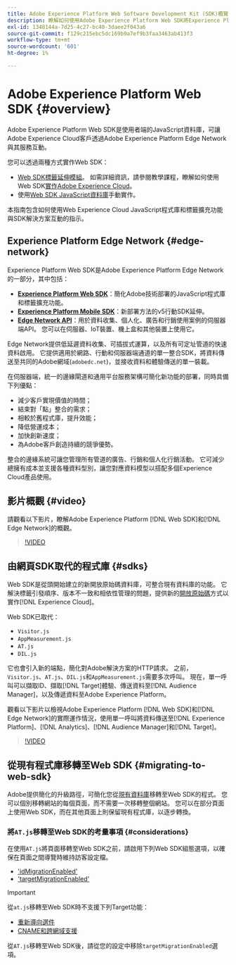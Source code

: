 ```yaml
---
title: Adobe Experience Platform Web Software Development Kit (SDK)概覽
description: 瞭解如何使用Adobe Experience Platform Web SDK將Experience Platform功能整合至您的網站。
exl-id: 1348144a-7d25-4c27-bc40-3daee2f043a6
source-git-commit: f129c215ebc5dc169b9a7ef9b3faa3463ab413f3
workflow-type: tm+mt
source-wordcount: '601'
ht-degree: 1%

---
```


# Adobe Experience Platform Web SDK {#overview}

Adobe Experience Platform Web SDK是使用者端的JavaScript資料庫，可讓Adobe Experience Cloud客戶透過Adobe Experience Platform Edge Network與其服務互動。

您可以透過兩種方式實作Web SDK：

* [Web SDK標籤延伸模組](../tags/extensions/client/web-sdk/web-sdk-extension-configuration.md)。 如需詳細資訊，請參閱教學課程，瞭解如何使用Web SDK[實作Adobe Experience Cloud](https://experienceleague.adobe.com/docs/platform-learn/implement-web-sdk/overview.html?lang=zh-Hant)。
* 使用[Web SDK JavaScript資料庫](install/library.md)手動實作。

本指南包含如何使用Web Experience Cloud JavaScript程式庫和標籤擴充功能與SDK解決方案互動的指示。

## Experience Platform Edge Network {#edge-network}



Experience Platform Web SDK是Adobe Experience Platform Edge Network的一部分，其中包括：

* **[Experience Platform Web SDK](#overview)**：簡化Adobe技術部署的JavaScript程式庫和標籤擴充功能。
* **[Experience Platform Mobile SDK](https://developer.adobe.com/client-sdks/home/)**：新部署方法的v5行動SDK延伸。
* **[Edge Network API](../server-api/overview.md)**：用於資料收集、個人化、廣告和行銷使用案例的伺服器端API。 您可以在伺服器、IoT裝置、機上盒和其他裝置上使用它。

Edge Network提供低延遲資料收集、可插拔式運算，以及所有可定址管道的快速資料啟用。 它提供適用於網路、行動和伺服器端通道的單一整合SDK，將資料傳送至共同的Adobe網域(`adobedc.net`)，並接收資料和體驗傳送的單一裝載。

在伺服器端，統一的邊緣閘道和通用平台服務架構可簡化新功能的部署，同時具備下列優點：

* 減少客戶實現價值的時間；
* 結束對「點」整合的需求；
* 相較於舊程式庫，提升效能；
* 降低營運成本；
* 加快創新速度；
* 為Adobe客戶創造持續的競爭優勢。

整合的邊緣系統可讓您管理所有管道的廣告、行銷和個人化行銷活動。 它可減少總擁有成本並支援各種資料型別，讓您對應資料模型以搭配多個Experience Cloud產品使用。

## 影片概觀 {#video}

請觀看以下影片，瞭解Adobe Experience Platform [!DNL Web SDK]和[!DNL Edge Network]的概觀。

>[!VIDEO](https://video.tv.adobe.com/v/34141?quality=12&learn=on)

## 由網頁SDK取代的程式庫 {#sdks}

Web SDK是從頭開始建立的新開放原始碼資料庫，可整合現有資料庫的功能。 它解決標籤引發順序、版本不一致和相依性管理的問題，提供新的[開放原始碼](https://github.com/adobe/alloy)方式以實作[!DNL Experience Cloud]。

Web SDK已取代：

* `Visitor.js`
* `AppMeasurement.js`
* `AT.js`
* `DIL.js`

它也會引入新的端點，簡化對Adobe解決方案的HTTP請求。 之前，`Visitor.js`、`AT.js`、`DIL.js`和`AppMeasurement.js`需要多次呼叫。 現在，單一呼叫可以擷取ID、擷取[!DNL Target]體驗、傳送資料至[!DNL Audience Manager]，以及傳遞資料至Adobe Experience Platform。

觀看以下影片以檢視Adobe Experience Platform [!DNL Web SDK]和[!DNL Edge Network]的實際運作情況，使用單一呼叫將資料傳送至[!DNL Experience Platform]、[!DNL Analytics]、[!DNL Audience Manager]和[!DNL Target]。

>[!VIDEO](https://video.tv.adobe.com/v/34148)

## 從現有程式庫移轉至Web SDK {#migrating-to-web-sdk}

Adobe提供簡化的升級路徑，可簡化您從[現有資料庫](#sdks)移轉至Web SDK的程式。 您可以個別移轉網站的每個頁面，而不需要一次移轉整個網站。 您可以在部分頁面上使用Web SDK，而在其他頁面上則保留現有程式庫，以逐步轉換。

### 將`AT.js`移轉至Web SDK的考量事項 {#considerations}

在使用`AT.js`將頁面移轉至Web SDK之前，請啟用下列Web SDK組態選項，以確保在頁面之間導覽時維持訪客設定檔。

* [&#39;idMigrationEnabled&#39;](/help/web-sdk/commands/configure/idmigrationenabled.md)
* [&#39;targetMigrationEnabled&#39;](/help/web-sdk/commands/configure/targetmigrationenabled.md)

>[!IMPORTANT]
>
>從`at.js`移轉至Web SDK時不支援下列Target功能：
>
>* [重新導向選件](https://experienceleague.adobe.com/docs/target/using/experiences/offers/offer-redirect.html)
>* [CNAME和跨網域支援](https://experienceleague.adobe.com/docs/target-dev/developer/client-side/at-js-implementation/atjs-cookies.html)

從`AT.js`移轉至Web SDK後，請從您的設定中移除`targetMigrationEnabled`選項。
